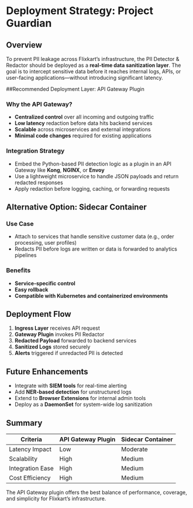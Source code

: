 #  Deployment Strategy: Project Guardian

## Overview
To prevent PII leakage across Flixkart’s infrastructure, the PII Detector & Redactor should be deployed as a **real-time data sanitization layer**. The goal is to intercept sensitive data before it reaches internal logs, APIs, or user-facing applications—without introducing significant latency.


##Recommended Deployment Layer: API Gateway Plugin

### Why the API Gateway?
- **Centralized control** over all incoming and outgoing traffic
- **Low latency** redaction before data hits backend services
- **Scalable** across microservices and external integrations
- **Minimal code changes** required for existing applications

### Integration Strategy
- Embed the Python-based PII detection logic as a plugin in an API Gateway like **Kong**, **NGINX**, or **Envoy**
- Use a lightweight microservice to handle JSON payloads and return redacted responses
- Apply redaction before logging, caching, or forwarding requests


## Alternative Option: Sidecar Container

### Use Case
- Attach to services that handle sensitive customer data (e.g., order processing, user profiles)
- Redacts PII before logs are written or data is forwarded to analytics pipelines

### Benefits
- **Service-specific control**
- **Easy rollback**
- **Compatible with Kubernetes and containerized environments**


##  Deployment Flow

1. **Ingress Layer** receives API request
2. **Gateway Plugin** invokes PII Redactor
3. **Redacted Payload** forwarded to backend services
4. **Sanitized Logs** stored securely
5. **Alerts** triggered if unredacted PII is detected

## Future Enhancements

- Integrate with **SIEM tools** for real-time alerting
- Add **NER-based detection** for unstructured logs
- Extend to **Browser Extensions** for internal admin tools
- Deploy as a **DaemonSet** for system-wide log sanitization

## Summary

| Criteria         | API Gateway Plugin | Sidecar Container |
|------------------|--------------------|-------------------|
| Latency Impact   | Low                | Moderate          |
| Scalability      | High               | Medium            |
| Integration Ease | High               | Medium            |
| Cost Efficiency  | High               | Medium            |

The API Gateway plugin offers the best balance of performance, coverage, and simplicity for Flixkart’s infrastructure.
